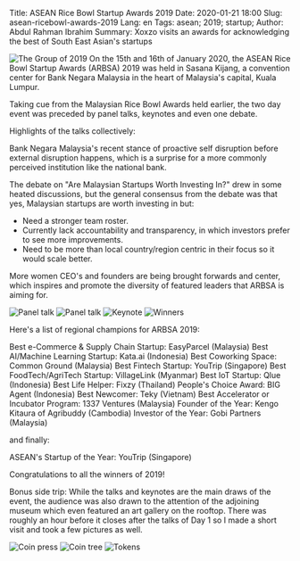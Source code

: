 Title: ASEAN Rice Bowl Startup Awards 2019
Date: 2020-01-21 18:00
Slug: asean-ricebowl-awards-2019
Lang: en
Tags: asean; 2019; startup;
Author: Abdul Rahman Ibrahim
Summary: Xoxzo visits an awards for acknowledging the best of South East Asian's startups

![The Group of 2019](images/asean/group.jpg)
On the 15th and 16th of January 2020, the ASEAN Rice Bowl Startup Awards (ARBSA) 2019 was held in Sasana Kijang, a convention center for Bank Negara Malaysia in the heart of Malaysia's capital, Kuala Lumpur.

Taking cue from the Malaysian Rice Bowl Awards held earlier, the two day event was preceded by panel talks, keynotes and even one debate. 

Highlights of the talks collectively:

Bank Negara Malaysia's recent stance of proactive self disruption before external disruption happens, which is a surprise for a more commonly perceived institution like the national bank.

The debate on "Are Malaysian Startups Worth Investing In?" drew in some heated discussions, but the general consensus from the debate was that yes, Malaysian startups are worth investing in but:
- Need a stronger team roster.
- Currently lack accountability and transparency, in which investors prefer to see more improvements.
- Need to be more than local country/region centric in their focus so it would scale better.

More women CEO's and founders are being brought forwards and center, which inspires and promote the diversity of featured leaders that ARBSA is aiming for.

![Panel talk](images/asean/arbsa01.jpg)
![Panel talk](images/asean/arbsa02.jpg)
![Keynote](images/asean/arbsa03.jpg)
![Winners](images/asean/arbsa04.jpg)

Here's a list of regional champions for ARBSA 2019:

Best e-Commerce & Supply Chain Startup: EasyParcel (Malaysia)
Best AI/Machine Learning Startup: Kata.ai (Indonesia)
Best Coworking Space: Common Ground (Malaysia)
Best Fintech Startup: YouTrip (Singapore)
Best FoodTech/AgriTech Startup: VillageLink (Myanmar)
Best IoT Startup: Qlue (Indonesia)
Best Life Helper: Fixzy (Thailand)
People's Choice Award: BIG Agent (Indonesia)
Best Newcomer: Teky (Vietnam)
Best Accelerator or Incubator Program: 1337 Ventures (Malaysia)
Founder of the Year: Kengo Kitaura of Agribuddy (Cambodia)
Investor of the Year: Gobi Partners (Malaysia)

and finally:

ASEAN's Startup of the Year: YouTrip (Singapore)

Congratulations to all the winners of 2019!

Bonus side trip:
While the talks and keynotes are the main draws of the event, the audience was also drawn to the attention of the adjoining museum which even featured an art gallery on the rooftop. There was roughly an hour before it closes after the talks of Day 1 so I made a short visit and took a few pictures as well.

![Coin press](images/asean/museum01.jpg)
![Coin tree](images/asean/museum02.jpg)
![Tokens](images/asean/museum03.jpg)
